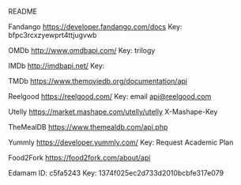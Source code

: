 README

Fandango
https://developer.fandango.com/docs
Key: bfpc3rcxzyewprt4ttjugvwb

OMDb
http://www.omdbapi.com/
Key: trilogy

IMDb
http://imdbapi.net/
Key: 

TMDb
https://www.themoviedb.org/documentation/api

Reelgood
https://reelgood.com/
Key: email api@reelgood.com

Utelly
https://market.mashape.com/utelly/utelly
X-Mashape-Key

TheMealDB 
https://www.themealdb.com/api.php

Yummly
https://developer.yummly.com/
Key: Request Academic Plan

Food2Fork
https://food2fork.com/about/api

Edamam
ID: c5fa5243
Key: 1374f025ec2d733d2010bcbfe317e079
